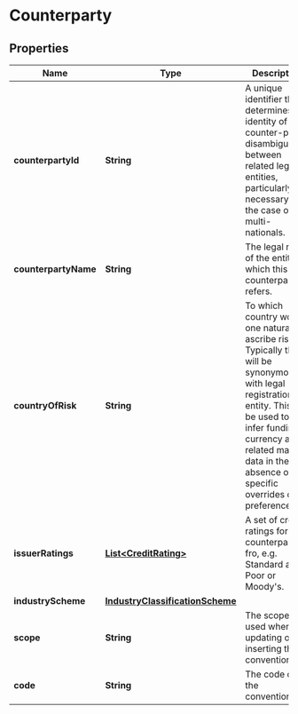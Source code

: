 

# Counterparty

## Properties

Name | Type | Description | Notes
------------ | ------------- | ------------- | -------------
**counterpartyId** | **String** | A unique identifier that determines the identity of the counter-party, disambiguating between related legal entities, particularly necessary in the case of multi-nationals. | 
**counterpartyName** | **String** | The legal name of the entity to which this counterparty refers. | 
**countryOfRisk** | **String** | To which country would one naturally ascribe risk. Typically this will be synonymous with legal registration entity.  This can be used to infer funding currency and related market data in the absence of specific overrides or preference. | 
**issuerRatings** | [**List&lt;CreditRating&gt;**](CreditRating.md) | A set of credit ratings for the counterparty fro, e.g. Standard and Poor or Moody&#39;s. | 
**industryScheme** | [**IndustryClassificationScheme**](IndustryClassificationScheme.md) |  | 
**scope** | **String** | The scope used when updating or inserting the convention. |  [optional]
**code** | **String** | The code of the convention. |  [optional]



